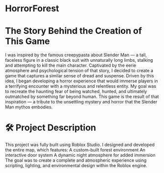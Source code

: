 # HorrorForest

# The Story Behind the Creation of This Game
I was inspired by the famous creepypasta about Slender Man — a tall, faceless figure in a classic black suit with unnaturally long limbs, stalking and attempting to kill the main character. Captivated by the eerie atmosphere and psychological tension of that story, I decided to create a game that captures a similar sense of dread and suspense.
Driven by this idea, I began developing a horror experience that would immerse players in a terrifying encounter with a mysterious and relentless entity. My goal was to recreate the haunting fear of being watched, hunted, and ultimately outmatched by something far beyond human.
This game is the result of that inspiration — a tribute to the unsettling mystery and horror that the Slender Man mythos embodies.

# 🛠️ Project Description
This project was fully built using Roblox Studio. I designed and developed the entire map, which features:
A custom-built forest environment
An interactive door system
A dynamic night atmosphere for added immersion
The goal was to create a complete and atmospheric experience using scripting, lighting, and environmental design within the Roblox engine.
